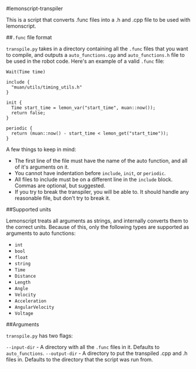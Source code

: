 #lemonscript-transpiler

This is a script that converts .func files into a .h and .cpp file to be used with lemonscript.

##`.func` file format

`transpile.py` takes in a directory containing all the `.func` files that you want to compile, and outputs a `auto_functions.cpp` and `auto_functions.h` file to be used in the robot code. Here's an example of a valid `.func` file:

```
Wait(Time time)

include {
  "muan/utils/timing_utils.h"
}

init {
  Time start_time = lemon_var("start_time", muan::now());
  return false;
}

periodic {
  return (muan::now() - start_time < lemon_get("start_time"));
}
```

A few things to keep in mind:

* The first line of the file must have the name of the auto function, and all of it's arguments on it.
* You cannot have indentation before `include`, `init`, or `periodic`.
* All files to include must be on a different line in the `include` block. Commas are optional, but suggested.
* If you try to break the transpiler, you will be able to. It should handle any reasonable file, but don't try to break it.

##Supported units

Lemonscript treats all arguments as strings, and internally converts them to the correct units. Because of this, only the following types are supported as arguments to auto functions:

* `int`
* `bool`
* `float`
* `string`
* `Time`
* `Distance`
* `Length`
* `Angle`
* `Velocity`
* `Acceleration`
* `AngularVelocity`
* `Voltage`

##Arguments

`transpile.py` has two flags:

`--input-dir` - A directory with all the `.func` files in it. Defaults to `auto_functions`.
`--output-dir` - A directory to put the transpiled .cpp and .h files in. Defaults to the directory that the script was run from.
